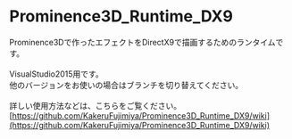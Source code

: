 # Prominence3D_Runtime_DX9
Prominence3Dで作ったエフェクトをDirectX9で描画するためのランタイムです。<br><br>
VisualStudio2015用です。<br>
他のバージョンをお使いの場合はブランチを切り替えてください。<br>
<br>
詳しい使用方法などは、こちらをご覧ください。<br>
[https://github.com/KakeruFujimiya/Prominence3D_Runtime_DX9/wiki](https://github.com/KakeruFujimiya/Prominence3D_Runtime_DX9/wiki)
